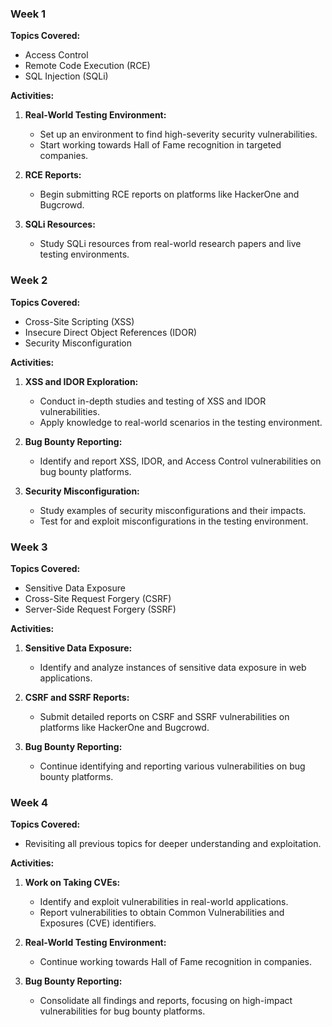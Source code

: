
### Week 1
**Topics Covered:**

- Access Control
- Remote Code Execution (RCE)
- SQL Injection (SQLi)

**Activities:**

1. **Real-World Testing Environment:**
    
    - Set up an environment to find high-severity security vulnerabilities.
    - Start working towards Hall of Fame recognition in targeted companies.
2. **RCE Reports:**
    
    - Begin submitting RCE reports on platforms like HackerOne and Bugcrowd.
3. **SQLi Resources:**
    
    - Study SQLi resources from real-world research papers and live testing environments.

### Week 2

**Topics Covered:**

- Cross-Site Scripting (XSS)
- Insecure Direct Object References (IDOR)
- Security Misconfiguration

**Activities:**

1. **XSS and IDOR Exploration:**
    
    - Conduct in-depth studies and testing of XSS and IDOR vulnerabilities.
    - Apply knowledge to real-world scenarios in the testing environment.
2. **Bug Bounty Reporting:**
    
    - Identify and report XSS, IDOR, and Access Control vulnerabilities on bug bounty platforms.
3. **Security Misconfiguration:**
    
    - Study examples of security misconfigurations and their impacts.
    - Test for and exploit misconfigurations in the testing environment.

### Week 3

**Topics Covered:**

- Sensitive Data Exposure
- Cross-Site Request Forgery (CSRF)
- Server-Side Request Forgery (SSRF)

**Activities:**

1. **Sensitive Data Exposure:**
    
    - Identify and analyze instances of sensitive data exposure in web applications.
2. **CSRF and SSRF Reports:**
    
    - Submit detailed reports on CSRF and SSRF vulnerabilities on platforms like HackerOne and Bugcrowd.
3. **Bug Bounty Reporting:**
    
    - Continue identifying and reporting various vulnerabilities on bug bounty platforms.

### Week 4

**Topics Covered:**

- Revisiting all previous topics for deeper understanding and exploitation.

**Activities:**

1. **Work on Taking CVEs:**
    
    - Identify and exploit vulnerabilities in real-world applications.
    - Report vulnerabilities to obtain Common Vulnerabilities and Exposures (CVE) identifiers.
2. **Real-World Testing Environment:**
    
    - Continue working towards Hall of Fame recognition in companies.
3. **Bug Bounty Reporting:**
    
    - Consolidate all findings and reports, focusing on high-impact vulnerabilities for bug bounty platforms.

